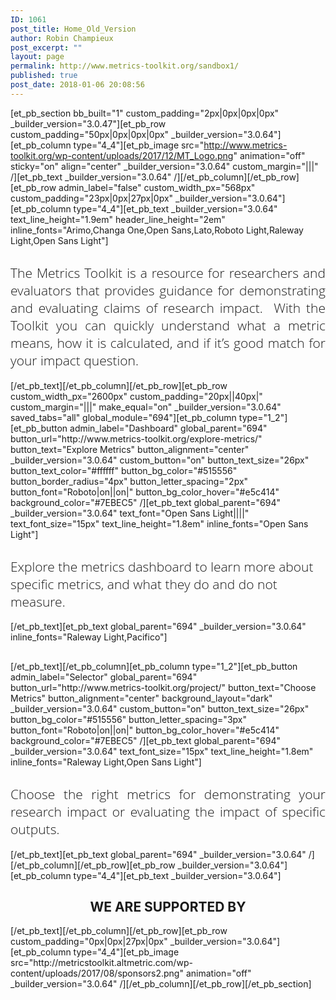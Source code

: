 ```yaml
---
ID: 1061
post_title: Home_Old_Version
author: Robin Champieux
post_excerpt: ""
layout: page
permalink: http://www.metrics-toolkit.org/sandbox1/
published: true
post_date: 2018-01-06 20:08:56
---
```

[et_pb_section bb_built="1" custom_padding="2px|0px|0px|0px" _builder_version="3.0.47"][et_pb_row custom_padding="50px|0px|0px|0px" _builder_version="3.0.64"][et_pb_column type="4_4"][et_pb_image src="http://www.metrics-toolkit.org/wp-content/uploads/2017/12/MT_Logo.png" animation="off" sticky="on" align="center" _builder_version="3.0.64" custom_margin="|||" /][et_pb_text _builder_version="3.0.64" /][/et_pb_column][/et_pb_row][et_pb_row admin_label="false" custom_width_px="568px" custom_padding="23px|0px|27px|0px" _builder_version="3.0.64"][et_pb_column type="4_4"][et_pb_text _builder_version="3.0.64" text_line_height="1.9em" header_line_height="2em" inline_fonts="Arimo,Changa One,Open Sans,Lato,Roboto Light,Raleway Light,Open Sans Light"]
<h2></h2>
<h2 style="text-align: justify;"><span style="font-weight: 300; font-family: 'Open Sans';">The Metrics Toolkit is a resource for researchers and evaluators that provides guidance for demonstrating and evaluating claims of research impact.  With the Toolkit you can quickly understand what a metric means, how it is calculated, and if it’s good match for your impact question.  </span></h2>
[/et_pb_text][/et_pb_column][/et_pb_row][et_pb_row custom_width_px="2600px" custom_padding="20px||40px|" custom_margin="|||" make_equal="on" _builder_version="3.0.64" saved_tabs="all" global_module="694"][et_pb_column type="1_2"][et_pb_button admin_label="Dashboard" global_parent="694" button_url="http://www.metrics-toolkit.org/explore-metrics/" button_text="Explore Metrics" button_alignment="center" _builder_version="3.0.64" custom_button="on" button_text_size="26px" button_text_color="#ffffff" button_bg_color="#515556" button_border_radius="4px" button_letter_spacing="2px" button_font="Roboto|on||on|" button_bg_color_hover="#e5c414" background_color="#7EBEC5" /][et_pb_text global_parent="694" _builder_version="3.0.64" text_font="Open Sans Light||||" text_font_size="15px" text_line_height="1.8em" inline_fonts="Open Sans Light"]
<h2><span style="font-weight: 300; font-family: 'Open Sans';">Explore the metrics dashboard to learn more about specific metrics, and what they do and do not measure.</span></h2>
[/et_pb_text][et_pb_text global_parent="694" _builder_version="3.0.64" inline_fonts="Raleway Light,Pacifico"]
<h2></h2>
[/et_pb_text][/et_pb_column][et_pb_column type="1_2"][et_pb_button admin_label="Selector" global_parent="694" button_url="http://www.metrics-toolkit.org/project/" button_text="Choose Metrics" button_alignment="center" background_layout="dark" _builder_version="3.0.64" custom_button="on" button_text_size="26px" button_bg_color="#515556" button_letter_spacing="3px" button_font="Roboto|on||on|" button_bg_color_hover="#e5c414" background_color="#7EBEC5" /][et_pb_text global_parent="694" _builder_version="3.0.64" text_font_size="15px" text_line_height="1.8em" inline_fonts="Raleway Light,Open Sans Light"]
<h2 style="text-align: justify;"><span style="font-weight: 300; font-family: 'Open Sans';">Choose the right metrics for demonstrating your research impact or evaluating the impact of specific outputs.</span></h2>
[/et_pb_text][et_pb_text global_parent="694" _builder_version="3.0.64" /][/et_pb_column][/et_pb_row][et_pb_row _builder_version="3.0.64"][et_pb_column type="4_4"][et_pb_text _builder_version="3.0.64"]
<h2 style="text-align: center;">WE ARE SUPPORTED BY</h2>
[/et_pb_text][/et_pb_column][/et_pb_row][et_pb_row custom_padding="0px|0px|27px|0px" _builder_version="3.0.64"][et_pb_column type="4_4"][et_pb_image src="http://metricstoolkit.altmetric.com/wp-content/uploads/2017/08/sponsors2.png" animation="off" _builder_version="3.0.64" /][/et_pb_column][/et_pb_row][/et_pb_section]